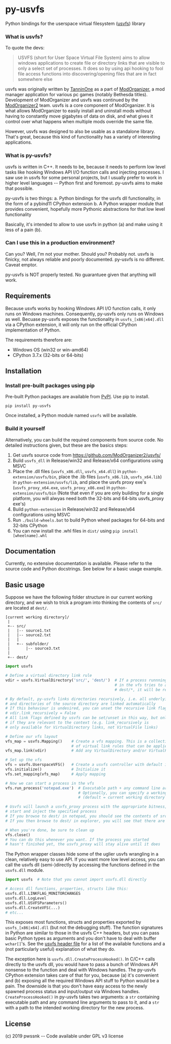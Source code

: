 # py-usvfs
Python bindings for the userspace virtual filesystem ([usvfs](https://github.com/ModOrganizer2/usvfs/)) library

### What is usvfs?
To quote the devs:
>USVFS (short for User Space Virtual File System) aims to allow windows applications to create file or directory links that are visible to only a select set of processes. It does so by using api hooking to fool file access functions into discovering/opening files that are in fact somewhere else

usvfs was originally written by [TanninOne](https://github.com/TanninOne/usvfs) as a part of [ModOrganizer](https://github.com/TanninOne/modorganizer), a mod manager application for various pc games (notably Bethesda titles). Development of ModOrganizer and usvfs was continued by the [ModOrganizer2](https://github.com/ModOrganizer2) team. 
usvfs is a core component of ModOrganizer. It is what allows ModOrganizer to easily install and uninstall mods without having to constantly move gigabytes of data on disk, and what gives it control over what happens when multiple mods override the same file.

However, usvfs was designed to also be usable as a standalone library. That's great, because this kind of functionality has a variety of interesting applications.

### What is py-usvfs?
usvfs is written in C++. It needs to be, because it needs to perform low level tasks like hooking Windows API I/O function calls and injecting processes. I saw use in usvfs for some personal projects, but I usually prefer to work in higher level languages -- Python first and foremost. py-usvfs aims to make that possible.

py-usvfs is two things:
a. Python bindings for the usvfs dll functionality, in the form of a pybind11 CPython extension
b. A Python wrapper module that provides convenient, hopefully more Pythonic abstractions for that low level functionality

Basically, it's intended to allow to use usvfs in python (a) and make using it less of a pain (b).

### Can I use this in a production environment?
Can you? Well, I'm not your mother. Should you? Probably not. usvfs is finicky, not always reliable and poorly documented. py-usvfs is no different. Caveat emptor.

py-usvfs is NOT properly tested. No guarantuee given that anything will work.

## Requirements
Because usvfs works by hooking Windows API I/O function calls, it only runs on Windows machines. Consequently, py-usvfs only runs on Windows as well.
Becuase py-usvfs exposes the functionality in `usvfs_[x86|x64].dll` via a CPython extension, it will only run on the official CPython implementation of Python. 

The requirements therefore are:
* Windows OS (win32 or win-amd64)
* CPython 3.7.x (32-bits or 64-bits)


## Installation
### Install pre-built packages using pip
Pre-built Python packages are available from [PyPI](https://pypi.org/). Use pip to install.

```shell
pip install py-usvfs
```

Once installed, a Python module named `usvfs` will be available.

### Build it yourself
Alternatively, you can build the required components from source code. No detailed instructions given, but these are the basics steps:
1. Get usvfs source code from https://github.com/ModOrganizer2/usvfs/ 
2. Build `usvfs_dll` in Release/win32 and Release/x64 configurations using MSVC
3. Place the .dll files (`usvfs_x86.dll`, `usvfs_x64.dll`) in `python-extension/usvfs/bin`, place the .lib files (`usvfs_x86.lib`, `usvfs_x64.lib`) in `python-extension/usvfs/lib`, and place the usvfs proxy exe's (`usvfs_proxy_x64.exe`, `usvfs_proxy_x86.exe`) in `python-extension/usvfs/bin` (Note that even if you are only building for a single platform, you will alwyas need both the 32-bits and 64-bits usvfs_proxy exe's)
4. Build `python-extension` in Release/win32 and Release/x64 configurations using MSVC
5. Run `./build-wheels.bat` to build Python wheel packages for 64-bits and 32-bits CPython
6. You can now install the .whl files in `dist/` using `pip install [wheelname].whl`


## Documentation
Currently, no extensive documentation is available. Please refer to the source code and Python docstrings. See below for a basic usage example.


## Basic usage
Suppose we have the following folder structure in our current working directory, and we wish to trick a program into thinking the contents of `src/` are located at `dest/`.

```
[current working directory]/
 |
 +-- src/
 |   |-- source1.txt
 |   |-- source2.txt
 |   |
 |   +-- subfolder/
 |       |-- source3.txt
 |
 +-- dest/
```

```python
import usvfs

# Define a virtual directory link rule
vdir = usvfs.VirtualDirectory('src/', 'dest/')  # If a process runnning 
                                                # in the vfs tries to access
                                                # dest/*, it will be redirected to src/*

# By default, py-usvfs links directories recursively, i.e. all underlying files 
# and directories of the source directory are linked automatically
# If this behaviour is undesired, you can unset the recursive link flag:
# vdir.link_recursively = False
# All link flags defined by usvfs can be set/unset in this way, but only 
# if they are relevant to the context (e.g. link_recursively is 
# only available for VirtualDirectory links, not VirtualFile links)

# Define our vfs layout
vfs_map = usvfs.Mapping()    # Create a vfs mapping. This is a collection 
                             # of virtual link rules that can be applied to the vfs
vfs_map.link(vdir)           # Add any VirtualDirectory and/or VirtualFile rules like this

# Set up the vfs
vfs = usvfs.UserspaceVFS()   # Create a usvfs controller with default instance name and configuration
vfs.initialize()             # Initialize it
vfs.set_mapping(vfs_map)     # Apply mapping

# Now we can start a process in the vfs
vfs.run_process('notepad.exe')  # Executable path + any command line arguments. 
                                # Optionally, you can specify a working directory as the second argument 
                                # (default = current working directory of your Python program)                                

# Usvfs will launch a usvfs_proxy process with the appropriate bitness, then 
# start and inject the specified process
# If you browse to dest/ in notepad, you should see the contents of src/
# If you then browse to dest/ in explorer, you will see that there are actually no files there!

# When you're done, be sure to clean up
vfs.close()
# You can do this whenever you want. If the process you started 
# hasn't finished yet, the usvfs_proxy will stay alive until it does
```

The Python wrapper classes hide some of the uglier usvfs wrangling in a clean, relatively easy to use API. If you want more low level access, you can call the usvfs dll (semi-)directly by accessing the functions defined in the `usvfs.dll` module.

```python
import usvfs  # Note that you cannot import usvfs.dll directly

# Access dll functions, properties, structs like this:
usvfs.dll.LINKFLAG_MONITORCHANGES
usvfs.dll.LogLevel
usvfs.dll.USVFSParameters()
usvfs.dll.CreateVFS(...)
# etc...
```
This exposes most functions, structs and properties exported by `usvfs_[x86|x64].dll` (but not the debugging stuff). The function signatures in Python are similar to those in the usvfs C++ headers, but you can pass basic Python types as arguments and you don't have to deal with buffer `wchar[]`'s. See the [usvfs header file](https://github.com/pwssnk/py-usvfs/blob/master/python-extension/usvfs/include/usvfs.h) for a list of the available functions and a (not particularly useful) explanation of what they do.

The exception here is `usvfs.dll.CreateProcessHooked()`. In C/C++ calls directly to the usvfs dll, you would have to pass a bunch of Windows API nonsense to the function and deal with Windows handles. The py-usvfs CPython extension takes care of that for you, because (a) it's convenient and (b) exposing all the required Windows API stuff to Python would be a pain. The downside is that you don't have easy access to the newly spawned process status and input/output via Windows handles.
`CreateProcessHooked()` in py-usvfs takes two arguments: a `str` containing executable path and any command line arguments to pass to it, and a `str` with a path to the intended working directory for the new process.


## License
(c) 2019 pwssnk -- Code available under GPL v3 license